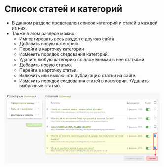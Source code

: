 # Список статей и категорий
* В данном разделе представлен список категорий и статей в каждой из них.
* Также в этом разделе можно:
    + Импортировать весь раздел с другого сайта.
    + Добавить новую категорию.
    + Перейти в карточку категории
    + Изменить порядок следования категорий.
    + Удалить любую категорию со вложенными в нее статьями.
    + Добавить новую статью.
    + Перейти в карточку статьи.
    + Включить или выключить публикацию статьи на сайте.
    + Изменить порядок следования статей в категории.
    +Удалить выбранные статью.

![](../_media/faq/faq06.png ':size=70%')